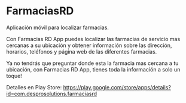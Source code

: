 # FarmaciasRD

Aplicación móvil para localizar farmacias.

Con Farmacias RD App puedes localizar las farmacias de servicio mas cercanas a su ubicación y obtener información sobre las dirección, horarios, teléfonos y página web de las diferentes farmacias.

Ya no tendrás que preguntar donde esta la farmacia mas cercana a tu ubicación, con Farmacias RD App, tienes toda la información a solo un toque!

Detalles en Play Store: https://play.google.com/store/apps/details?id=com.desprosolutions.farmaciasrd
